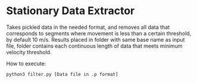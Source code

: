 # Stationary Data Extractor

Takes pickled data in the needed format, and removes all data that corresponds to segments where movement is less than a certain threshold, by default 10 m/s. Results placed in folder with same base name as input file, folder contains each continuous length of data that meets minimum velocity threshold.

How to execute:
```
python3 filter.py [Data file in .p format]
```
